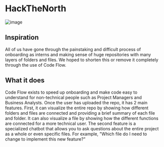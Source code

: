 # HackTheNorth

![image](https://github.com/vsahni3/HackTheNorth/assets/46166437/df376f22-7f54-4eee-b327-339781c0edea)


## Inspiration
All of us have gone through the painstaking and difficult process of onboarding as interns and making sense of huge repositories with many layers of folders and files. We hoped to shorten this or remove it completely through the use of Code Flow.

## What it does
Code Flow exists to speed up onboarding and make code easy to understand for non-technical people such as Project Managers and Business Analysts. Once the user has uploaded the repo, it has 2 main features. First, it can visualize the entire repo by showing how different folders and files are connected and providing a brief summary of each file and folder. It can also visualize a file by showing how the different functions are connected for a more technical user. The second feature is a specialized chatbot that allows you to ask questions about the entire project as a whole or even specific files. For example, "Which file do I need to change to implement this new feature?"
